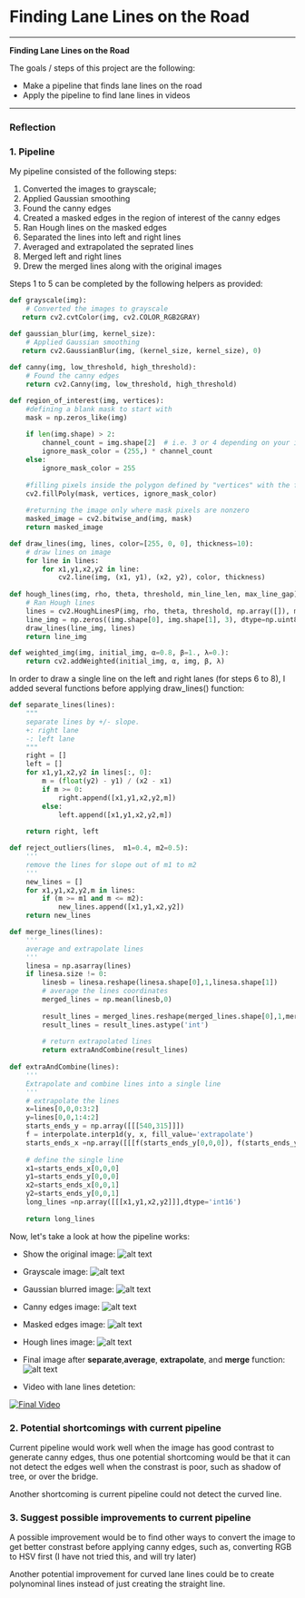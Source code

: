 # **Finding Lane Lines on the Road** 

---

**Finding Lane Lines on the Road**

The goals / steps of this project are the following:

* Make a pipeline that finds lane lines on the road
* Apply the pipeline to find lane lines in videos


[//]: # (Image References)

[image1]: ./examples/original.png "original"
[image2]: ./examples/grayscale.png "grayscale"
[image3]: ./examples/gaussianblur.png "gaussianblur"
[image4]: ./examples/cannyedge.png "cannyedge"
[image5]: ./examples/maskededge.png "maskededge"
[image6]: ./examples/segmented.png "segmented hough"
[image7]: ./examples/finalimage.png "finalimage"

---

### Reflection

### 1. Pipeline

My pipeline consisted of the following steps:

1. Converted the images to grayscale;
2. Applied Gaussian smoothing
3. Found the canny edges
4. Created a masked edges in the region of interest of the canny edges
5. Ran Hough lines on the masked edges
6. Separated the lines into left and right lines
7. Averaged and extrapolated the seprated lines
8. Merged left and right lines
9. Drew the merged lines along with the original images

Steps 1 to 5 can be completed by the following helpers as provided:

```python
def grayscale(img):
	# Converted the images to grayscale
   return cv2.cvtColor(img, cv2.COLOR_RGB2GRAY)

def gaussian_blur(img, kernel_size):
	# Applied Gaussian smoothing
   return cv2.GaussianBlur(img, (kernel_size, kernel_size), 0)
    
def canny(img, low_threshold, high_threshold):
	# Found the canny edges
	return cv2.Canny(img, low_threshold, high_threshold)

def region_of_interest(img, vertices):
	#defining a blank mask to start with
	mask = np.zeros_like(img)   
    
    if len(img.shape) > 2:
        channel_count = img.shape[2]  # i.e. 3 or 4 depending on your image
        ignore_mask_color = (255,) * channel_count
    else:
        ignore_mask_color = 255
        
    #filling pixels inside the polygon defined by "vertices" with the fill color    
    cv2.fillPoly(mask, vertices, ignore_mask_color)
    
    #returning the image only where mask pixels are nonzero
    masked_image = cv2.bitwise_and(img, mask)
    return masked_image

def draw_lines(img, lines, color=[255, 0, 0], thickness=10):
	# draw lines on image
    for line in lines:
        for x1,y1,x2,y2 in line:
            cv2.line(img, (x1, y1), (x2, y2), color, thickness)
            
def hough_lines(img, rho, theta, threshold, min_line_len, max_line_gap):
	# Ran Hough lines
    lines = cv2.HoughLinesP(img, rho, theta, threshold, np.array([]), minLineLength=min_line_len, maxLineGap=max_line_gap)
    line_img = np.zeros((img.shape[0], img.shape[1], 3), dtype=np.uint8)
    draw_lines(line_img, lines)
    return line_img

def weighted_img(img, initial_img, α=0.8, β=1., λ=0.):
    return cv2.addWeighted(initial_img, α, img, β, λ)
```

In order to draw a single line on the left and right lanes (for steps 6 to 8), I added several functions before applying draw_lines() function:

```python
def separate_lines(lines):
    """ 
    separate lines by +/- slope.
    +: right lane
    -: left lane
    """
    right = []
    left = []
    for x1,y1,x2,y2 in lines[:, 0]:
        m = (float(y2) - y1) / (x2 - x1)
        if m >= 0: 
            right.append([x1,y1,x2,y2,m])
        else:
            left.append([x1,y1,x2,y2,m])
    
    return right, left

def reject_outliers(lines,  m1=0.4, m2=0.5):
    '''
    remove the lines for slope out of m1 to m2
    '''
    new_lines = []
    for x1,y1,x2,y2,m in lines:
        if (m >= m1 and m <= m2):
            new_lines.append([x1,y1,x2,y2])
    return new_lines

def merge_lines(lines):
    '''
    average and extrapolate lines
    '''
    linesa = np.asarray(lines)
    if linesa.size != 0:
        linesb = linesa.reshape(linesa.shape[0],1,linesa.shape[1])
        # average the lines coordinates
        merged_lines = np.mean(linesb,0)
    
        result_lines = merged_lines.reshape(merged_lines.shape[0],1,merged_lines.shape[1])
        result_lines = result_lines.astype('int')
    
        # return extrapolated lines
        return extraAndCombine(result_lines)
        
def extraAndCombine(lines):
    '''
    Extrapolate and combine lines into a single line
    '''
    # extrapolate the lines
    x=lines[0,0,0:3:2]
    y=lines[0,0,1:4:2]
    starts_ends_y = np.array([[[540,315]]])
    f = interpolate.interp1d(y, x, fill_value='extrapolate')
    starts_ends_x =np.array([[[f(starts_ends_y[0,0,0]), f(starts_ends_y[0,0,1])]]])
    
    # define the single line
    x1=starts_ends_x[0,0,0]
    y1=starts_ends_y[0,0,0]
    x2=starts_ends_x[0,0,1]
    y2=starts_ends_y[0,0,1]
    long_lines =np.array([[[x1,y1,x2,y2]]],dtype='int16')
    
    return long_lines

```

Now, let's take a look at how the pipeline works:

* Show the original image:
![alt text][image1]

* Grayscale image:
![alt text][image2]

* Gaussian blurred image:
![alt text][image3]

* Canny edges image:
![alt text][image4]

* Masked edges image:
![alt text][image5]

* Hough lines image:
![alt text][image6]

* Final image after **separate**,**average**, **extrapolate**, and **merge** function:
![alt text][image7]

* Video with lane lines detetion:

[![Final Video](https://img.youtube.com/vi/cJR8mmjCMuE/0.jpg)](https://www.youtube.com/watch?v=cJR8mmjCMuE)


### 2. Potential shortcomings with current pipeline


Current pipeline would work well when the image has good contrast to generate canny edges, thus one potential shortcoming would be that it can not detect the edges well when the constrast is poor, such as shadow of tree, or over the bridge.

Another shortcoming is current pipeline could not detect the curved line.


### 3. Suggest possible improvements to current pipeline

A possible improvement would be to find other ways to convert the image to get better constrast before applying canny edges, such as, converting RGB to HSV first (I have not tried this, and will try later)

Another potential improvement for curved lane lines could be to create polynominal lines instead of just creating the straight line.